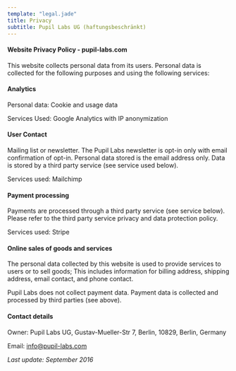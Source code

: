 ```yaml
---
template: "legal.jade"
title: Privacy
subtitle: Pupil Labs UG (haftungsbeschränkt)
---
```


#### **Website Privacy Policy - pupil-labs.com**
This website collects personal data from its users. Personal data is collected for the following purposes and using the following services:

#### **Analytics**
Personal data: Cookie and usage data

Services Used: Google Analytics with IP anonymization 

#### **User Contact**

Mailing list or newsletter. The Pupil Labs newsletter is opt-in only with email confirmation of opt-in. Personal data stored is the email address only. Data is stored by a third party service (see service used below). 

Services used: Mailchimp 

#### **Payment processing**
Payments are processed through a third party service (see service below). Please refer to the third party service privacy and data protection policy. 

Services used: Stripe

#### **Online sales of goods and services**
The personal data collected by this website is used to provide services to users or to sell goods; This includes information for billing address, shipping address, email contact, and phone contact.

Pupil Labs does not collect payment data. Payment data is collected and processed by third parties (see above). 

#### **Contact details**
Owner: Pupil Labs UG, Gustav-Mueller-Str 7, Berlin, 10829, Berlin, Germany

Email: info@pupil-labs.com

*Last update: September 2016*

